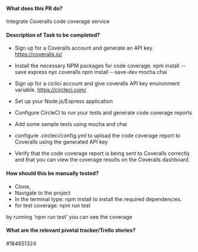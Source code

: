 #### What does this PR do?
Integrate Coveralls code coverage service

#### Description of Task to be completed?

-  Sign up for a Coveralls account and generate an API key. https://coveralls.io/ 

-  Install the necessary NPM packages for code coverage. 
   npm install --save express nyc coveralls
   npm install --save-dev mocha chai 

- Sign up for a ciclici account and give coveralls API key environment variable. https://circleci.com/

- Set up your Node.js/Express application

- Configure CircleCI to run your tests and generate code coverage reports

- Add some sample tests using mocha and chai 

- configure .circleci/config.yml to upload the code coverage report to Coveralls using the generated API key 
- Verify that the code coverage report is being sent to Coveralls correctly and that you can view the coverage results on the Coveralls dashboard.

#### How should this be manually tested?
- Clone, 
- Navigate to the project 
- In the terminal type: npm install to install the required dependencies.
- for test coverage: npm run test

by running 'npm run test' you can see the coverage

#### What are the relevant pivotal tracker/Trello stories?
#184651324

